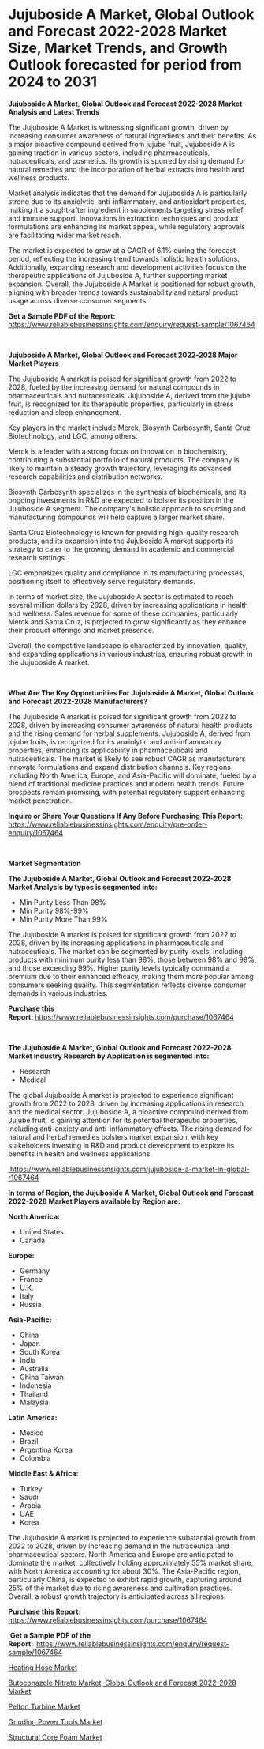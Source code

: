 <p><h1>Jujuboside A Market, Global Outlook and Forecast 2022-2028 Market Size, Market Trends, and Growth Outlook forecasted for period from 2024 to 2031</h1></p><p><strong>Jujuboside A Market, Global Outlook and Forecast 2022-2028 Market Analysis and Latest Trends</strong></p>
<p><p>The Jujuboside A Market is witnessing significant growth, driven by increasing consumer awareness of natural ingredients and their benefits. As a major bioactive compound derived from jujube fruit, Jujuboside A is gaining traction in various sectors, including pharmaceuticals, nutraceuticals, and cosmetics. Its growth is spurred by rising demand for natural remedies and the incorporation of herbal extracts into health and wellness products.</p><p>Market analysis indicates that the demand for Jujuboside A is particularly strong due to its anxiolytic, anti-inflammatory, and antioxidant properties, making it a sought-after ingredient in supplements targeting stress relief and immune support. Innovations in extraction techniques and product formulations are enhancing its market appeal, while regulatory approvals are facilitating wider market reach.</p><p>The market is expected to grow at a CAGR of 6.1% during the forecast period, reflecting the increasing trend towards holistic health solutions. Additionally, expanding research and development activities focus on the therapeutic applications of Jujuboside A, further supporting market expansion. Overall, the Jujuboside A Market is positioned for robust growth, aligning with broader trends towards sustainability and natural product usage across diverse consumer segments.</p></p>
<p><strong>Get a Sample PDF of the Report:&nbsp;</strong> <a href="https://www.reliablebusinessinsights.com/enquiry/request-sample/1067464">https://www.reliablebusinessinsights.com/enquiry/request-sample/1067464</a></p>
<p>&nbsp;</p>
<p><strong>Jujuboside A Market, Global Outlook and Forecast 2022-2028 Major Market Players</strong></p>
<p><p>The Jujuboside A market is poised for significant growth from 2022 to 2028, fueled by the increasing demand for natural compounds in pharmaceuticals and nutraceuticals. Jujuboside A, derived from the jujube fruit, is recognized for its therapeutic properties, particularly in stress reduction and sleep enhancement.</p><p>Key players in the market include Merck, Biosynth Carbosynth, Santa Cruz Biotechnology, and LGC, among others. </p><p>Merck is a leader with a strong focus on innovation in biochemistry, contributing a substantial portfolio of natural products. The company is likely to maintain a steady growth trajectory, leveraging its advanced research capabilities and distribution networks.</p><p>Biosynth Carbosynth specializes in the synthesis of biochemicals, and its ongoing investments in R&D are expected to bolster its position in the Jujuboside A segment. The company's holistic approach to sourcing and manufacturing compounds will help capture a larger market share.</p><p>Santa Cruz Biotechnology is known for providing high-quality research products, and its expansion into the Jujuboside A market supports its strategy to cater to the growing demand in academic and commercial research settings.</p><p>LGC emphasizes quality and compliance in its manufacturing processes, positioning itself to effectively serve regulatory demands. </p><p>In terms of market size, the Jujuboside A sector is estimated to reach several million dollars by 2028, driven by increasing applications in health and wellness. Sales revenue for some of these companies, particularly Merck and Santa Cruz, is projected to grow significantly as they enhance their product offerings and market presence.</p><p>Overall, the competitive landscape is characterized by innovation, quality, and expanding applications in various industries, ensuring robust growth in the Jujuboside A market.</p></p>
<p>&nbsp;</p>
<p><strong>What Are The Key Opportunities For Jujuboside A Market, Global Outlook and Forecast 2022-2028 Manufacturers?</strong></p>
<p><p>The Jujuboside A market is poised for significant growth from 2022 to 2028, driven by increasing consumer awareness of natural health products and the rising demand for herbal supplements. Jujuboside A, derived from jujube fruits, is recognized for its anxiolytic and anti-inflammatory properties, enhancing its applicability in pharmaceuticals and nutraceuticals. The market is likely to see robust CAGR as manufacturers innovate formulations and expand distribution channels. Key regions including North America, Europe, and Asia-Pacific will dominate, fueled by a blend of traditional medicine practices and modern health trends. Future prospects remain promising, with potential regulatory support enhancing market penetration.</p></p>
<p><strong>Inquire or Share Your Questions If Any Before Purchasing This Report:</strong> <a href="https://www.reliablebusinessinsights.com/enquiry/pre-order-enquiry/1067464">https://www.reliablebusinessinsights.com/enquiry/pre-order-enquiry/1067464</a></p>
<p>&nbsp;</p>
<p><strong>Market Segmentation</strong></p>
<p><strong>The Jujuboside A Market, Global Outlook and Forecast 2022-2028 Market Analysis by types is segmented into:</strong></p>
<p><ul><li>Min Purity Less Than 98%</li><li>Min Purity 98%-99%</li><li>Min Purity More Than 99%</li></ul></p>
<p><p>The Jujuboside A market is poised for significant growth from 2022 to 2028, driven by its increasing applications in pharmaceuticals and nutraceuticals. The market can be segmented by purity levels, including products with minimum purity less than 98%, those between 98% and 99%, and those exceeding 99%. Higher purity levels typically command a premium due to their enhanced efficacy, making them more popular among consumers seeking quality. This segmentation reflects diverse consumer demands in various industries.</p></p>
<p><strong>Purchase this Report:&nbsp;</strong><a href="https://www.reliablebusinessinsights.com/purchase/1067464">https://www.reliablebusinessinsights.com/purchase/1067464</a></p>
<p>&nbsp;</p>
<p><strong>The Jujuboside A Market, Global Outlook and Forecast 2022-2028 Market Industry Research by Application is segmented into:</strong></p>
<p><ul><li>Research</li><li>Medical</li></ul></p>
<p><p>The global Jujuboside A market is projected to experience significant growth from 2022 to 2028, driven by increasing applications in research and the medical sector. Jujuboside A, a bioactive compound derived from Jujube fruit, is gaining attention for its potential therapeutic properties, including anti-anxiety and anti-inflammatory effects. The rising demand for natural and herbal remedies bolsters market expansion, with key stakeholders investing in R&D and product development to explore its benefits in health and wellness applications.</p></p>
<p><a href="https://www.reliablebusinessinsights.com/jujuboside-a-market-in-global-r1067464">&nbsp;https://www.reliablebusinessinsights.com/jujuboside-a-market-in-global-r1067464</a></p>
<p><strong>In terms of Region, the Jujuboside A Market, Global Outlook and Forecast 2022-2028 Market Players available by Region are:</strong></p>
<p>
    <p> <strong> North America: </strong>
        <ul>
            <li>United States</li>
            <li>Canada</li>
        </ul>
        </p> 
    <p> <strong> Europe: </strong>
        <ul>
            <li>Germany</li>
            <li>France</li>
            <li>U.K.</li>
            <li>Italy</li>
            <li>Russia</li>
        </ul>
        </p> 
    <p> <strong> Asia-Pacific: </strong>
        <ul>
            <li>China</li>
            <li>Japan</li>
            <li>South Korea</li>
            <li>India</li>
            <li>Australia</li>
            <li>China Taiwan</li>
            <li>Indonesia</li>
            <li>Thailand</li>
            <li>Malaysia</li>
        </ul>
        </p> 
    <p> <strong> Latin America: </strong>
        <ul>
            <li>Mexico</li>
            <li>Brazil</li>
            <li>Argentina Korea</li>
            <li>Colombia</li>
        </ul>
        </p> 
    <p> <strong> Middle East & Africa: </strong>
        <ul>
            <li>Turkey</li>
            <li>Saudi</li>
            <li>Arabia</li>
            <li>UAE</li>
            <li>Korea</li>
        </ul>
    </p>
    </p>
<p><p>The Jujuboside A market is projected to experience substantial growth from 2022 to 2028, driven by increasing demand in the nutraceutical and pharmaceutical sectors. North America and Europe are anticipated to dominate the market, collectively holding approximately 55% market share, with North America accounting for about 30%. The Asia-Pacific region, particularly China, is expected to exhibit rapid growth, capturing around 25% of the market due to rising awareness and cultivation practices. Overall, a robust growth trajectory is anticipated across all regions.</p></p>
<p><strong>Purchase this Report: </strong><a href="https://www.reliablebusinessinsights.com/purchase/1067464">https://www.reliablebusinessinsights.com/purchase/1067464</a></p>
<p>&nbsp;<strong>Get a Sample PDF of the Report:&nbsp;&nbsp;</strong><a href="https://www.reliablebusinessinsights.com/enquiry/request-sample/1067464">https://www.reliablebusinessinsights.com/enquiry/request-sample/1067464</a></p>
<p><strong></strong></p>
<p><p><a href="https://www.linkedin.com/pulse/global-heating-hose-market-landscape-future-trends-strategic-w7cnf?trackingId=KRYMKseXQ%2BiWhnDCU%2Be5AQ%3D%3D">Heating Hose Market</a></p><p><a href="https://github.com/kathiestrine5ty/Market-Research-Report-List-1/blob/main/butoconazole-nitrate-market-global-outlook-and-forecast-2022-2028-market.md">Butoconazole Nitrate Market, Global Outlook and Forecast 2022-2028 Market</a></p><p><a href="https://www.linkedin.com/pulse/global-pelton-turbine-market-trends-insights-growth-opportunities-alj3f?trackingId=7eWW9KYpTbaPeZKtrNqZUQ%3D%3D">Pelton Turbine Market</a></p><p><a href="https://medium.com/@gordonparr1969/the-grinding-power-tools-market-is-anticipated-to-experience-significant-growth-with-a-projected-722e0133a603">Grinding Power Tools Market</a></p><p><a href="https://medium.com/@richard.james09789/the-structural-core-foam-market-is-anticipated-to-experience-significant-growth-with-a-projected-076a757aa9bf">Structural Core Foam Market</a></p></p>